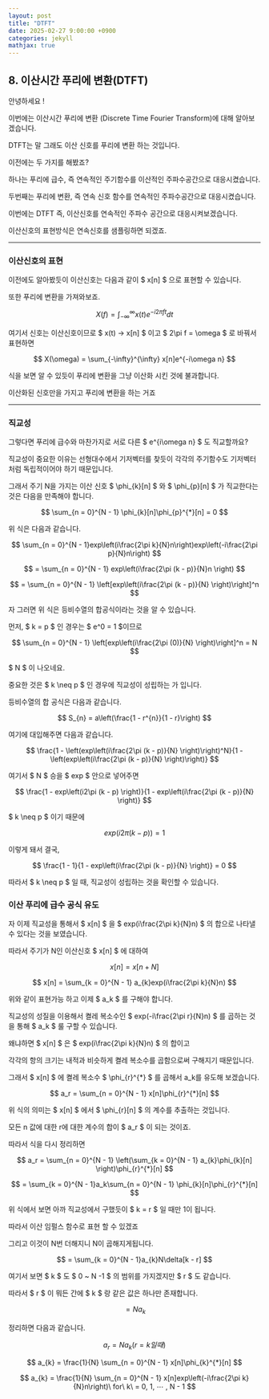 ```yaml
---
layout: post
title: "DTFT"
date: 2025-02-27 9:00:00 +0900
categories: jekyll
mathjax: true
---
```


## **8. 이산시간 푸리에 변환(DTFT)**

안녕하세요 !

이번에는 이산시간 푸리에 변환 (Discrete Time Fourier Transform)에 대해 알아보겠습니다.

DTFT는 말 그래도 이산 신호를 푸리에 변환 하는 것입니다.

이전에는 두 가지를 해봤죠?

하나는 푸리에 급수, 즉 연속적인 주기함수를 이산적인 주파수공간으로 대응시켰습니다.

두번째는 푸리에 변환, 즉 연속 신호 함수를 연속적인 주파수공간으로 대응시켰습니다.

이번에는 DTFT 즉, 이산신호를 연속적인 주파수 공간으로 대응시켜보겠습니다.

이산신호의 표현방식은 연속신호를 샘플링하면 되겠죠. 

---

### **이산신호의 표현**

이전에도 알아봤듯이 이산신호는 다음과 같이 $ x[n] $ 으로 표현할 수 있습니다. 
 
또한 푸리에 변환을 가져와보죠.

$$
X(f) = \int_{-\infty}^{\infty} x(t)e^{-i2\pi ft} dt
$$

여기서 신호는 이산신호이므로 $ x(t) -> x[n] $ 이고 $ 2\pi f = \omega $ 로 바꿔서 표현하면

$$
X(\omega) = \sum_{-\infty}^{\infty} x[n]e^{-i\omega n}
$$

식을 보면 알 수 있듯이 푸리에 변환을 그냥 이산화 시킨 것에 불과합니다.

이산화된 신호만을 가지고 푸리에 변환을 하는 거죠 

---

### **직교성** 

그렇다면 푸리에 급수와 마찬가지로 서로 다른 $ e^{i\omega n} $ 도 직교할까요?

직교성이 중요한 이유는 선형대수에서 기저벡터를 찾듯이 각각의 주기함수도 기저벡터처럼 독립적이어야 하기 때문입니다.

그래서 주기 N을 가지는 이산 신호 $ \phi_{k}[n] $ 와 $ \phi_{p}[n] $ 가 직교한다는 것은 다음을 만족해야 합니다.

$$
\sum_{n = 0}^{N - 1} \phi_{k}[n]\phi_{p}^{*}[n] = 0
$$

위 식은 다음과 같습니다.

$$
\sum_{n = 0}^{N - 1}exp\left(i\frac{2\pi k}{N}n\right)exp\left(-i\frac{2\pi p}{N}n\right)
$$

$$
= \sum_{n = 0}^{N - 1} exp\left(i\frac{2\pi (k - p)}{N}n \right)
$$

$$
= \sum_{n = 0}^{N - 1} \left[exp\left(i\frac{2\pi (k - p)}{N} \right)\right]^n
$$

자 그러면 위 식은 등비수열의 합공식이라는 것을 알 수 있습니다. 

먼저, $ k = p $ 인 경우는 $ e^0 = 1 $이므로

$$
\sum_{n = 0}^{N - 1} \left[exp\left(i\frac{2\pi (0)}{N} \right)\right]^n = N
$$

$ N $ 이 나오네요. 

중요한 것은 $ k \neq p $ 인 경우에 직교성이 성립하는 가 입니다.

등비수열의 합 공식은 다음과 같습니다.

$$
S_{n} = a\left(\frac{1 - r^{n}}{1 - r}\right)
$$

여기에 대입해주면 다음과 같습니다.

$$
\frac{1 - \left(exp\left(i\frac{2\pi (k - p)}{N} \right)\right)^N}{1 - \left(exp\left(i\frac{2\pi (k - p)}{N} \right)\right)}
$$

여기서 $ N $ 승을 $ exp $ 안으로 넣어주면 

$$
\frac{1 - exp\left(i2\pi (k - p) \right)}{1 - exp\left(i\frac{2\pi (k - p)}{N} \right)}
$$

$ k \neq p $ 이기 때문에

$$
exp\left(i2\pi (k - p) \right) = 1
$$

이렇게 돼서 결국,

$$
\frac{1 - 1}{1 - exp\left(i\frac{2\pi (k - p)}{N} \right)} = 0
$$

따라서 $ k \neq p $ 일 때, 직교성이 성립하는 것을 확인할 수 있습니다.

### **이산 푸리에 급수 공식 유도**

자 이제 직교성을 통해서 $ x[n] $ 을 $ exp(i\frac{2\pi k}{N}n) $ 의 합으로 나타낼 수 있다는 것을 보였습니다.

따라서 주기가 N인 이산신호 $ x[n] $ 에 대하여

$$
x[n] = x[n + N]
$$

$$
x[n] = \sum_{k = 0}^{N - 1} a_{k}exp(i\frac{2\pi k}{N}n)
$$

위와 같이 표현가능 하고 이제 $ a_k $ 를 구해야 합니다.

직교성의 성질을 이용해서 켤레 복소수인 $ exp(-i\frac{2\pi r}{N}n) $ 를 곱하는 것을 통해 $ a_k $ 룰 구할 수 있습니다.

왜냐하면 $ x[n] $ 은 $ exp(i\frac{2\pi k}{N}n) $ 의 합이고

각각의 항의 크기는 내적과 비슷하게 켤레 복소수를 곱함으로써 구해지기 때문입니다.

그래서 $ x[n] $ 에 켤레 복소수 $ \phi_{r}^{*} $ 를 곱해서 a_k를 유도해 보겠습니다.

$$
a_r = \sum_{n = 0}^{N - 1} x[n]\phi_{r}^{*}[n]
$$

위 식의 의미는 $ x[n] $ 에서 $ \phi_{r}[n] $ 의 계수를 추출하는 것입니다.

모든 n 값에 대한 r에 대한 계수의 합이 $ a_r $ 이 되는 것이죠.

따라서 식을 다시 정리하면

$$
a_r = \sum_{n = 0}^{N - 1} \left(\sum_{k = 0}^{N - 1} a_{k}\phi_{k}[n] \right)\phi_{r}^{*}[n]
$$

$$
= \sum_{k = 0}^{N - 1}a_k\sum_{n = 0}^{N - 1} \phi_{k}[n]\phi_{r}^{*}[n]
$$

위 식에서 보면 아까 직교성에서 구했듯이 $ k = r $ 일 때만 1이 됩니다. 

따라서 이산 임펄스 함수로 표현 할 수 있겠죠

그리고 이것이 N번 더해지니 N이 곱해지게됩니다.

$$
= \sum_{k = 0}^{N - 1}a_{k}N\delta[k - r]
$$

여기서 보면 $ k $ 도 $ 0 ~ N -1 $ 의 범위를 가지겠지만 $ r $ 도 같습니다.

따라서 $ r $ 이 뭐든 간에 $ k $ 랑 같은 값은 하나만 존재합니다.

$$
= Na_{k}
$$

정리하면 다음과 같습니다.

$$
a_r = Na_{k} (r = k 일때)
$$

$$
a_{k} = \frac{1}{N} \sum_{n = 0}^{N - 1} x[n]\phi_{k}^{*}[n]
$$

$$
a_{k} = \frac{1}{N} \sum_{n = 0}^{N - 1} x[n]exp\left(-i\frac{2\pi k}{N}n\right)\ for\ k\ = 0, 1, ⋯ , N - 1
$$


